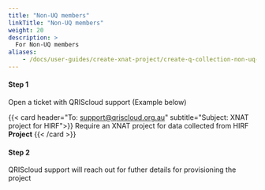```yaml
---
title: "Non-UQ members"
linkTitle: "Non-UQ members"
weight: 20
description: >
  For Non-UQ members
aliases:
    - /docs/user-guides/create-xnat-project/create-q-collection-non-uq-users
---
```


#### Step 1
Open a ticket with QRIScloud support (Example below)

{{< card header="To: support@qriscloud.org.au" subtitle="Subject: XNAT project for HIRF">}}
Require an XNAT project for data collected from HIRF **Project**
{{< /card >}}

#### Step 2
QRIScloud support will reach out for futher details for provisioning the project


<!-- #### QCIF Members
If your institution is listed in the following page https://www.qcif.edu.au/about-us/our-members/, you are likely a QCIF member

Email: support@qriscloud.org.au

#### Non-QCIF Members
If your institution is **not** listed in the following page https://www.qcif.edu.au/about-us/our-members/, you are likely not a QCIF member

Email: support@qriscloud.org.au
 -->
